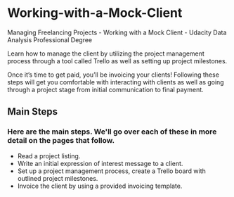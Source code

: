 # Working-with-a-Mock-Client
Managing Freelancing Projects - Working with a Mock Client - Udacity Data Analysis Professional Degree

Learn how to manage the client by utilizing the project management process through a tool called Trello as well as setting up project milestones.

Once it’s time to get paid, you’ll be invoicing your clients! Following these steps will get you comfortable with interacting with clients as well as going through a project stage from initial communication to final payment.

## Main Steps
### Here are the main steps. We'll go over each of these in more detail on the pages that follow.


  + Read a project listing.
  + Write an initial expression of interest message to a client.
  + Set up a project management process, create a Trello board with outlined project milestones.
  + Invoice the client by using a provided invoicing template.
